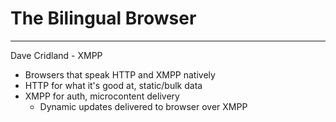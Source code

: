 # The Bilingual Browser

---

Dave Cridland - XMPP

+	Browsers that speak HTTP and XMPP natively
+	HTTP for what it's good at, static/bulk data
+	XMPP for auth, microcontent delivery
	+	Dynamic updates delivered to browser over XMPP